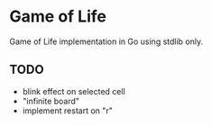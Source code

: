 # Game of Life
Game of Life implementation in Go using stdlib only.

## TODO
- blink effect on selected cell
- "infinite board"
- implement restart on "r"
